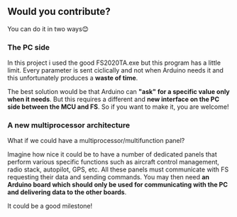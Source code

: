 ## **Would you contribute?**
You can do it in two ways😊

### **The PC side**
In this project i used the good FS2020TA.exe but this program has a little limit.
Every parameter is sent ciclically and not when Arduino needs it and this unfortunately produces a **waste of time**.

The best solution would be that Arduino can **"ask" for a specific value only when it needs**.
But this requires a different and **new interface on the PC side between the MCU and FS**.
So if you want to make it, you are welcome!

### **A new multiprocessor architecture**
What if we could have a multiprocessor/multifunction panel?

Imagine how nice it could be to have a number of dedicated panels that perform various specific functions such as aircraft control management, radio stack, autopilot, GPS, etc.
All these panels must communicate with FS requesting their data and sending commands.
You may then need **an Arduino board which should only be used for communicating with the PC and delivering data to the other boards**.

It could be a good milestone! 
